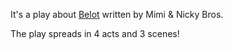 It's a play about [Belot](http://en.wikipedia.org/wiki/Belot) written by Mimi & Nicky Bros.

The play spreads in 4 acts and 3 scenes!
